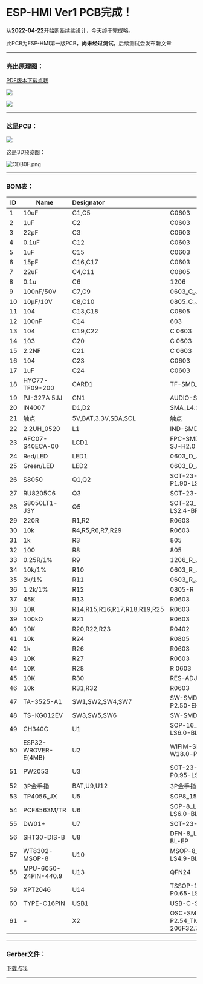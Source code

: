# ESP-HMI Ver1 PCB完成！

从**2022-04-22**开始断断续续设计，今天终于完成咯。

此PCB为ESP-HMI第一版PCB，**尚未经过测试**，后续测试会发布新文章

------

### 亮出原理图：

[PDF版本下载点我](https://github.com/SoTWild/SoTWild.github.io/raw/main/blog/sotwild/others/20220730/Schematic_ESP32-HMI%20Ver1.pdf)

![](https://i2.imgu.cc/images/2022/07/31/CDxdv.png)

![](https://i2.imgu.cc/images/2022/07/31/CDuRL.png)

------

### 这是PCB：

![](https://i2.imgu.cc/images/2022/07/31/CD7CZ.png)

这是3D预览图：

![CDB0F.png](https://i2.imgu.cc/images/2022/07/31/CDB0F.png)

------

### BOM表：

| ID   | Name                   | Designator                  | Footprint                                          | Price  |
| ---- | ---------------------- | :-------------------------- | -------------------------------------------------- | ------ |
| 1    | 10uF                   | C1,C5                       | C0603                                              |        |
| 2    | 1uF                    | C2                          | C0603                                              | 0.0391 |
| 3    | 22pF                   | C3                          | C0603                                              | 0.0573 |
| 4    | 0.1uF                  | C12                         | C0603                                              | 3.29   |
| 5    | 1uF                    | C15                         | C0603                                              | 0.0351 |
| 6    | 15pF                   | C16,C17                     | C0603                                              | 0.0883 |
| 7    | 22uF                   | C4,C11                      | C0805                                              | 3.29   |
| 8    | 0.1u                   | C6                          | 1206                                               |        |
| 9    | 100nF/50V              | C7,C9                       | 0603_C_JX                                          |        |
| 10   | 10μF/10V               | C8,C10                      | 0805_C_JX                                          |        |
| 11   | 104                    | C13,C18                     | C0805                                              |        |
| 12   | 100nF                  | C14                         | 603                                                | 0.0082 |
| 13   | 104                    | C19,C22                     | C 0603                                             |        |
| 14   | 103                    | C20                         | C 0603                                             |        |
| 15   | 2.2NF                  | C21                         | C 0603                                             |        |
| 16   | 104                    | C23                         | C0603                                              |        |
| 17   | 1uF                    | C24                         | C0603                                              | 0.032  |
| 18   | HYC77-TF09-200         | CARD1                       | TF-SMD_HYC77-TF09-200                              | 0.9401 |
| 19   | PJ-327A 5JJ            | CN1                         | AUDIO-SMD_PJ-327A5JJ                               | 0.5698 |
| 20   | IN4007                 | D1,D2                       | SMA_L4.3-W2.6-LS5.1-RD                             |        |
| 21   | 触点                   | 5V,BAT,3.3V,SDA,SCL         | 触点                                               |        |
| 22   | 2.2UH_0520             | L1                          | IND-SMD_L2.5-W2.0                                  |        |
| 23   | AFC07-S40ECA-00        | LCD1                        | FPC-SMD_P0.50-40P_LCS-SJ-H2.0                      | 1.1266 |
| 24   | Red/LED                | LED1                        | 0603_D_JX                                          |        |
| 25   | Green/LED              | LED2                        | 0603_D_JX                                          |        |
| 26   | S8050                  | Q1,Q2                       | SOT-23-3_L2.9-W1.3-P1.90-LS2.4-BR                  | 0.0702 |
| 27   | RU8205C6               | Q3                          | SOT-23-6                                           | 0.3144 |
| 28   | S8050LT1-J3Y           | Q5                          | SOT-23_L2.9-W1.3-P1.90-LS2.4-BR                    | 0.1207 |
| 29   | 220R                   | R1,R2                       | R0603                                              |        |
| 30   | 10k                    | R4,R5,R6,R7,R29             | R0603                                              |        |
| 31   | 1k                     | R3                          | 805                                                |        |
| 32   | 100                    | R8                          | 805                                                |        |
| 33   | 0.25R/1%               | R9                          | 1206_R_JX                                          |        |
| 34   | 10k/1%                 | R10                         | 0603_R_JX                                          |        |
| 35   | 2k/1%                  | R11                         | 0603_R_JX                                          |        |
| 36   | 1.2k/1%                | R12                         | 0805-R                                             |        |
| 37   | 45K                    | R13                         | R0603                                              | 0.0135 |
| 38   | 10K                    | R14,R15,R16,R17,R18,R19,R25 | R0603                                              | 0.0132 |
| 39   | 100kΩ                  | R21                         | R0603                                              | 0.0075 |
| 40   | 10K                    | R20,R22,R23                 | R0402                                              | 0.0038 |
| 41   | 10k                    | R24                         | R0805                                              |        |
| 42   | 1k                     | R26                         | R0603                                              |        |
| 43   | 10K                    | R27                         | R0603                                              |        |
| 44   | 10K                    | R28                         | R 0603                                             |        |
| 45   | 10K                    | R30                         | RES-ADJ-TH_R1001B                                  | 0.504  |
| 46   | 10k                    | R31,R32                     | R0603                                              | 0.0066 |
| 47   | TA-3525-A1             | SW1,SW2,SW4,SW7             | SW-SMD_3P-L9.1-W3.5-P2.50-EH6.8                    | 0.8578 |
| 48   | TS-KG012EV             | SW3,SW5,SW6                 | SW-SMD_TS-KG012EV                                  | 0.3602 |
| 49   | CH340C                 | U1                          | SOP-16_L10.0-W3.9-P1.27-LS6.0-BL                   | 2.66   |
| 50   | ESP32-WROVER-E(4MB)    | U2                          | WIFIM-SMD_39P-L31.4-W18.0-P1.27                    | 33.11  |
| 51   | PW2053                 | U3                          | SOT-23-5_L2.9-W1.6-P0.95-LS2.8-BL                  |        |
| 52   | 3P金手指               | BAT,U9,U12                  | 3P金手指                                           |        |
| 53   | TP4056_JX              | U5                          | SOP8_150MIL_JX                                     |        |
| 54   | PCF8563M/TR            | U6                          | SOP-8_L4.9-W3.9-P1.27-LS6.0-BL                     | 1.1374 |
| 55   | DW01+                  | U7                          | SOT-23-6-L                                         |        |
| 56   | SHT30-DIS-B            | U8                          | DFN-8_L2.5-W2.5-P0.50-BL-EP                        | 6.48   |
| 57   | WT8302-MSOP-8          | U10                         | MSOP-8_L3.0-W3.0-P0.65-LS4.9-BL                    |        |
| 58   | MPU-6050-24PIN-4*4*0.9 | U13                         | QFN24                                              |        |
| 59   | XPT2046                | U14                         | TSSOP-16_L5.0-W4.4-P0.65-LS6.4-BL                  | 3.31   |
| 60   | TYPE-C16PIN            | USB1                        | USB-C-SMD_TYPE-C16PIN                              | 1.5593 |
| 61   | -                      | X2                          | OSC-SMD_BD2.0-P2.54_TMXLI-206F32.768KHZ12.5PF20PPM | 1.2412 |

------

### Gerber文件：

[下载点我](https://github.com/SoTWild/SoTWild.github.io/raw/main/blog/sotwild/others/20220730/Gerber_PCB_ESP32-HMI.zip)

------

